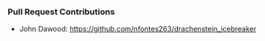 ### Pull Request Contributions

- John Dawood: https://github.com/nfontes263/drachenstein_icebreaker
